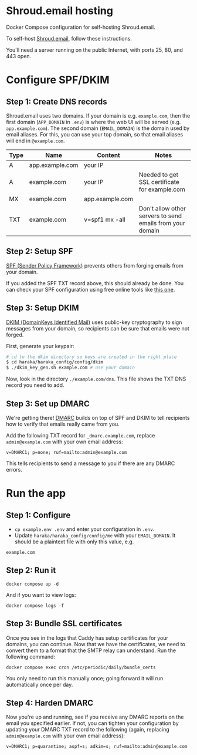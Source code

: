 # Shroud.email hosting

Docker Compose configuration for self-hosting Shroud.email.

To self-host [Shroud.email](https://shroud.email/), follow these instructions.

You'll need a server running on the public Internet, with ports 25, 80, and 443 open.

# Configure SPF/DKIM

## Step 1: Create DNS records

Shroud.email uses two domains. If your domain is e.g. `example.com`, then the first domain (`APP_DOMAIN` in `.env`) is where the web UI will be served (e.g. `app.example.com`). The second domain (`EMAIL_DOMAIN`) is the domain used by email aliases. For this, you can use
your top domain, so that email aliases will end in `@example.com`.

| Type | Name              | Content             | Notes                                                     |
|------|-------------------|---------------------|-----------------------------------------------------------|
| A    | app.example.com   | your IP             |                                                           |
| A    | example.com       | your IP             | Needed to get SSL certificate for example.com             |
| MX   | example.com       | app.example.com     |                                                           |
| TXT  | example.com       | v=spf1 mx -all      | Don't allow other servers to send emails from your domain |

## Step 2: Setup SPF

[SPF (Sender Policy Framework)](https://en.wikipedia.org/wiki/Sender_Policy_Framework) prevents others from forging
emails from your domain.

If you added the SPF TXT record above, this should already be done. You can check your SPF configuration using free online
tools like [this one](https://www.spf-record.com/).

## Step 3: Setup DKIM

[DKIM (DomainKeys Identified Mail)](https://en.wikipedia.org/wiki/DomainKeys_Identified_Mail) uses public-key cryptography to
sign messages from your domain, so recipients can be sure that emails were not forged.

First, generate your keypair:

```bash
# cd to the dkim directory so keys are created in the right place
$ cd haraka/haraka_config/config/dkim
$ ./dkim_key_gen.sh example.com # use your domain
```

Now, look in the directory `./example.com/dns`. This file shows the TXT DNS record you need to add.

## Step 3: Set up DMARC

We're getting there! [DMARC](https://en.wikipedia.org/wiki/DMARC) builds on top of SPF and DKIM to tell recipients how to verify that emails really came from you.

Add the following TXT record for `_dmarc.example.com`, replace `admin@example.com` with your own email address:

```
v=DMARC1; p=none; ruf=mailto:admin@example.com
```

This tells recipients to send a message to you if there are any DMARC errors.

# Run the app

## Step 1: Configure

* `cp example.env .env` and enter your configuration in `.env`.
* Update `haraka/haraka_config/config/me` with your `EMAIL_DOMAIN`. It should be a plaintext file with only this value, e.g.

```
example.com
```

## Step 2: Run it

```
docker compose up -d
```

And if you want to view logs:

```
docker compose logs -f
```

## Step 3: Bundle SSL certificates

Once you see in the logs that Caddy has setup certificates for your domains, you can continue.
Now that we have the certificates, we need to convert them to a format that the SMTP relay can understand.
Run the following command:

```
docker compose exec cron /etc/periodic/daily/bundle_certs
```

You only need to run this manually once; going forward it will run automatically once per day.

## Step 4: Harden DMARC

Now you're up and running, see if you receive any DMARC reports on the email you specified earlier.
If not, you can tighten your configuration by updating your DMARC TXT record to the following (again, replacing `admin@example.com` with your own email address):

```
v=DMARC1; p=quarantine; aspf=s; adkim=s; ruf=mailto:admin@example.com
```
